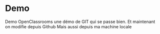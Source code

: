 ﻿# Demo
Demo OpenClassrooms
une démo de GIT qui se passe bien.
Et maintenant on modifie depuis Github
Mais aussi depuis ma machine locale
